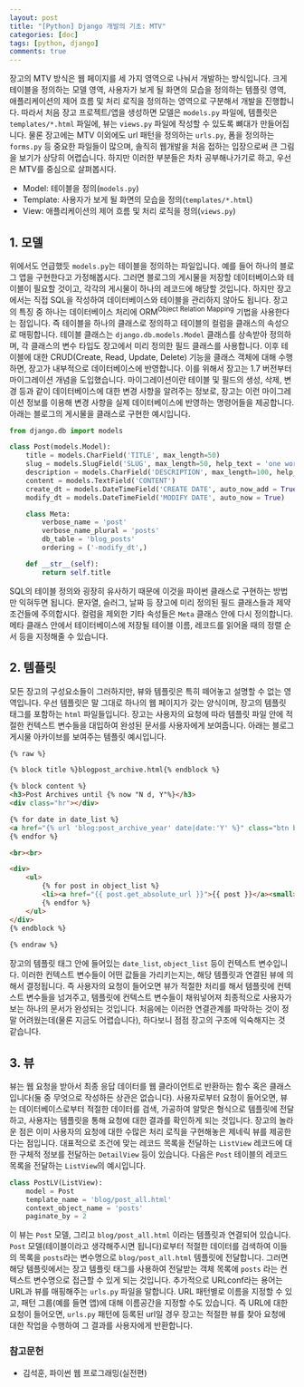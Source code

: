 ```yaml
---
layout: post
title: "[Python] Django 개발의 기초: MTV"
categories: [doc]
tags: [python, django]
comments: true
---
```


장고의 MTV 방식은 웹 페이지를 세 가지 영역으로 나눠서 개발하는 방식입니다. 크게 테이블을 정의하는 모델 영역, 사용자가 보게 될 화면의 모습을 정의하는 템플릿 영역, 애플리케이션의 제어 흐름 및 처리 로직을 정의하는 영역으로 구분해서 개발을 진행합니다. 따라서 처음 장고 프로젝트/앱을 생성하면 모델은 `models.py` 파일에, 템플릿은 `templates/*.html` 파일에, 뷰는 `views.py` 파일에 작성할 수 있도록 뼈대가 만들어집니다. 물론 장고에는 MTV 이외에도 url 패턴을 정의하는 `urls.py`, 폼을 정의하는 `forms.py` 등 중요한 파일들이 많으며, 솔직히 웹개발을 처음 접하는 입장으로써 큰 그림을 보기가 상당히 어렵습니다. 하지만 이러한 부분들은 차차 공부해나가기로 하고, 우선은 MTV를 중심으로 살펴봅시다. 

- Model: 테이블을 정의(`models.py`)
- Template: 사용자가 보게 될 화면의 모습을 정의(`templates/*.html`)
- View: 애플리케이션의 제어 흐름 및 처리 로직을 정의(`views.py`)

## 1. 모델

위에서도 언급했듯 `models.py`는 테이블을 정의하는 파일입니다. 예를 들어 하나의 블로그 앱을 구현한다고 가정해봅시다. 그러면 블로그의 게시물을 저장할 데이터베이스와 테이블이 필요할 것이고, 각각의 게시물이 하나의 레코드에 해당할 것입니다. 하지만 장고에서는 직접 SQL을 작성하여 데이터베이스와 테이블을 관리하지 않아도 됩니다. 장고의 특징 중 하나는 데이터베이스 처리에 ORM<sup>Object Relation Mapping</sup> 기법을 사용한다는 점입니다. 즉 테이블을 하나의 클래스로 정의하고 테이블의 컬럼을 클래스의 속성으로 매핑합니다. 테이블 클래스는 `django.db.models.Model` 클래스를 상속받아 정의하며, 각 클래스의 변수 타입도 장고에서 미리 정의한 필드 클래스를 사용합니다. 이후 테이블에 대한 CRUD(Create, Read, Update, Delete) 기능을 클래스 객체에 대해 수행하면, 장고가 내부적으로 데이터베이스에 반영합니다. 이를 위해서 장고는 1.7 버전부터 마이그레이션 개념을 도입했습니다. 마이그레이션이란 테이블 및 필드의 생성, 삭제, 변경 등과 같이 데이터베이스에 대한 변경 사항을 알려주는 정보로, 장고는 이런 마이그레이션 정보를 이용해 변경 사항을 실제 데이터베이스에 반영하는 명령어들을 제공합니다. 아래는 블로그의 게시물을 클래스로 구현한 예시입니다.

```python
from django.db import models

class Post(models.Model):
	title = models.CharField('TITLE', max_length=50)
	slug = models.SlugField('SLUG', max_length=50, help_text = 'one word for title alias', allow_unicode=True)
	description = models.CharField('DESCRIPTION', max_length=100, help_text = 'simple description')
	content = models.TextField('CONTENT')
	create_dt = models.DateTimeField('CREATE DATE', auto_now_add = True)
	modify_dt = models.DateTimeField('MODIFY DATE', auto_now = True)

	class Meta:
		verbose_name = 'post'
		verbose_name_plural = 'posts'
		db_table = 'blog_posts'
		ordering = ('-modify_dt',)

	def __str__(self):
		return self.title
```

SQL의 테이블 정의와 굉장히 유사하기 때문에 이것을 파이썬 클래스로 구현하는 방법만 익혀두면 됩니다. 문자열, 슬러그, 날짜 등 장고에 미리 정의된 필드 클래스들과 제약조건들에 주의합시다. 컬럼을 제외한 기타 속성들은 `Meta` 클래스 안에 다시 정의합니다. 메타 클래스 안에서 테이터베이스에 저장될 테이블 이름, 레코드를 읽어올 때의 정렬 순서 등을 지정해줄 수 있습니다. 

## 2. 템플릿

모든 장고의 구성요소들이 그러하지만, 뷰와 템플릿은 특히 떼어놓고 설명할 수 없는 영역입니다. 우선 템플릿은 말 그대로 하나의 웹 페이지가 갖는 양식이며, 장고의 템플릿 태그를 포함하는 `html` 파일들입니다. 장고는 사용자의 요청에 따라 템플릿 파일 안에 적절한 컨텍스트 변수들을 대입하여 완성된 문서를 사용자에게 보여줍니다. 아래는 블로그 게시물 아카이브를 보여주는 템플릿 예시입니다.

```html
{% raw %}

{% block title %}blogpost_archive.html{% endblock %}

{% block content %}
<h3>Post Archives until {% now "N d, Y"%}</h3>
<div class="hr"></div>

{% for date in date_list %}
<a href="{% url 'blog:post_archive_year' date|date:'Y' %}" class="btn btn-outline-primary btn-sm mx-1">{{ date|date:"Y" }}</a>
{% endfor %}

<br><br>

<div>
	<ul>
		{% for post in object_list %}
		<li><a href="{{ post.get_absolute_url }}">{{ post }}</a><small>&emsp;{{ post.modify_dt|date:"M d, Y" }}</small></li>		
		{% endfor %}
	</ul>
</div>
{% endblock %}
	
{% endraw %}
```

장고의 템플릿 태그 안에 들어있는 `date_list`, `object_list` 등이 컨텍스트 변수입니다. 이러한 컨텍스트 변수들이 어떤 값들을 가리키는지는, 해당 템플릿과 연결된 뷰에 의해서 결정됩니다. 즉 사용자의 요청이 들어오면 뷰가 적절한 처리를 해서 템플릿에 컨텍스트 변수들을 넘겨주고, 템플릿에 컨텍스트 변수들이 채워넣어져 최종적으로 사용자가 보는 하나의 문서가 완성되는 것입니다. 처음에는 이러한 연결관계를 파악하는 것이 정말 어려웠는데(물론 지금도 어렵습니다), 하다보니 점점 장고의 구조에 익숙해지는 것 같습니다.

## 3. 뷰

뷰는 웹 요청을 받아서 최종 응답 데이터를 웹 클라이언트로 반환하는 함수 혹은 클래스입니다(둘 중 무엇으로 작성하든 상관은 없습니다). 사용자로부터 요청이 들어오면, 뷰는 데이터베이스로부터 적절한 데이터를 검색, 가공하여 알맞은 형식으로 템플릿에 전달하고, 사용자는 템플릿을 통해 요청에 대한 결과를 확인하게 되는 것입니다. 장고의 놀라운 점은 이미 사용자의 요청에 대한 수많은 처리 로직을 구현해놓은 제네릭 뷰를 제공한다는 점입니다. 대표적으로 조건에 맞는 레코드 목록을 전달하는 `ListView` 레코드에 대한 구체적 정보를 전달하는 `DetailView` 등이 있습니다. 다음은 `Post` 테이블의 레코드 목록을 전달하는 `ListView`의 예시입니다.

```python
class PostLV(ListView):
	model = Post
	template_name = 'blog/post_all.html'
	context_object_name = 'posts'
	paginate_by = 2
```

이 뷰는 `Post` 모델, 그리고 `blog/post_all.html` 이라는 템플릿과 연결되어 있습니다. `Post` 모델(테이블이라고 생각해주시면 됩니다)로부터 적절한 데이터를 검색하여 이들의 목록을 `posts`라는 변수명으로 `blog/post_all.html` 템플릿에 전달합니다. 그러면 해당 템플릿에서는 장고 템플릿 태그를 사용하여 전달받는 객체 목록에 `posts` 라는 컨텍스트 변수명으로 접근할 수 있게 되는 것입니다. 추가적으로 URLconf라는 용어는 URL과 뷰를 매핑해주는 `urls.py` 파일을 말합니다. URL 패턴별로 이름을 지정할 수 있고, 패턴 그룹(예를 들면 앱)에 대해 이름공간을 지정할 수도 있습니다. 즉 URL에 대한 요청이 들어오면, `urls.py` 패턴에 등록된 url일 경우 장고는 적절한 뷰를 찾아 요청에 대한 작업을 수행하여 그 결과를 사용자에게 반환합니다.


### 참고문헌

- 김석훈, 파이썬 웹 프로그래밍(실전편)